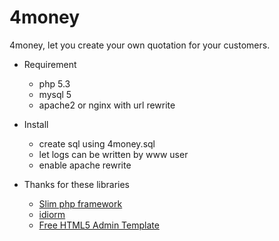 # 4money

4money, let you create your own quotation for your customers.

* Requirement 
    * php 5.3
    * mysql 5
    * apache2 or nginx with url rewrite

* Install
    * create sql using 4money.sql
    * let logs can be written by www user
    * enable apache rewrite

* Thanks for these libraries
    * [Slim php framework](http://www.slimframework.com/)
    * [idiorm](http://j4mie.github.com/idiormandparis/)
    * [Free HTML5 Admin Template](http://medialoot.com/item/html5-admin-template/)
